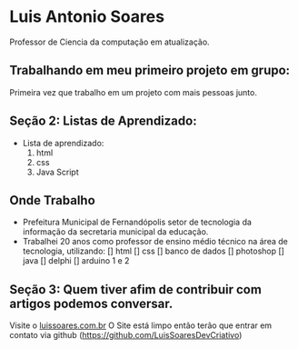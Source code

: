 # Luis Antonio Soares 
Professor de Ciencia da computação em atualização.
## Trabalhando em meu primeiro projeto em grupo: 
Primeira vez que trabalho em um projeto com mais pessoas junto.
## Seção 2: Listas de Aprendizado:
- Lista de aprendizado:
  1. html
  2. css
  3. Java Script
## Onde Trabalho
- Prefeitura Municipal de Fernandópolis setor de tecnologia da informação da secretaria municipal da educação.
- Trabalhei 20 anos como professor de ensino médio técnico na área de tecnologia, utilizando:
[] html
[] css
[] banco de dados
[] photoshop
[] java
[] delphi
[] arduino 1 e 2
 
## Seção 3: Quem tiver afim de contribuir com artigos podemos conversar.
Visite o [luissoares.com.br](https://www.luissoares.com.br) O Site está limpo então terão que entrar em contato via github (https://github.com/LuisSoaresDevCriativo)
